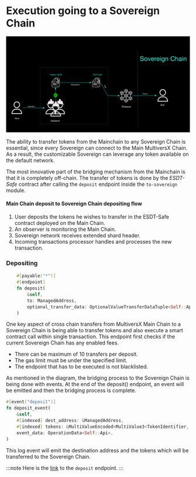 # Execution going to a Sovereign Chain
![To Sovereign](../../static/sovereign/to-sovereign.png)

The ability to transfer tokens from the Mainchain to any Sovereign Chain is essential, since every Sovereign can connect to the Main MultiversX Chain. As a result, the customizable Sovereign can leverage any token available on the default network.

The most innovative part of the bridging mechanism from the Mainchain is that it is completely off-chain. The transfer of tokens is done by the *ESDT-Safe* contract after calling the `deposit` endpoint inside the `to-sovereign` module. 

#### Main Chain deposit to Sovereign Chain depositing flow
1. User deposits the tokens he wishes to transfer in the ESDT-Safe contract deployed on the Main Chain.
2. An observer is monitoring the Main Chain.
3. Sovereign network receives extended shard header.
4. Incoming transactions processor handles and processes the new transaction.

### Depositing
```rust
    #[payable("*")]
    #[endpoint]
    fn deposit(
        &self,
        to: ManagedAddress,
        optional_transfer_data: OptionalValueTransferDataTuple<Self::Api>,
    )
```

One key aspect of cross chain transfers from MultiversX Main Chain to a Sovereign Chain is being able to transfer tokens and also execute a smart contract call within single transaction. This endpoint first checks if the current Sovereign Chain has any enabled fees.

- There can be maximum of 10 transfers per deposit.
- The gas limit must be under the specified limit.
- The endpoint that has to be executed is not blacklisted.

As mentioned in the diagram, the bridging process to the Sovereign Chain is being done with events. At the end of the deposit() endpoint, an event will be emitted and then the bridging process is complete.


```rust
#[event("deposit")]
fn deposit_event(
    &self,
    #[indexed] dest_address: &ManagedAddress,
    #[indexed] tokens: &MultiValueEncoded<MultiValue3<TokenIdentifier, u64, EsdtTokenData>>,
    event_data: OperationData<Self::Api>,
)
```

This log event will emit the destination address and the tokens which will be transferred to the Sovereign Chain.

:::note
Here is the [link](https://github.com/multiversx/mx-sovereign-sc/blob/main/esdt-safe/src/to_sovereign/create_tx.rs) to the `deposit` endpoint.
:::
